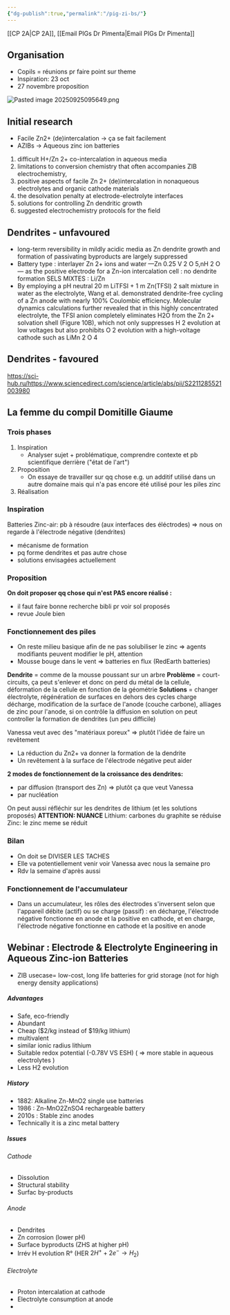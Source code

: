 ```yaml
---
{"dg-publish":true,"permalink":"/pig-zi-bs/"}
---
```


[[CP 2A\|CP 2A]], [[Email PIGs Dr Pimenta\|Email PIGs Dr Pimenta]]
## Organisation
- Copils = réunions pr faire point sur theme
- Inspiration: 23 oct
- 27 novembre proposition

![Pasted image 20250925095649.png](/img/user/Pasted%20image%2020250925095649.png)
## Initial research
- Facile Zn2+ (de)intercalation -> ça se fait facilement
- AZIBs -> Aqueous zinc ion batteries

1) difficult H+/Zn 2+ co-intercalation in aqueous media
2) limitations to conversion chemistry that often accompanies ZIB electrochemistry,
3) positive aspects of facile Zn 2+ (de)intercalation in nonaqueous electrolytes and organic cathode materials
4) the desolvation penalty at electrode-electrolyte interfaces
5) solutions for controlling Zn dendritic growth
6) suggested electrochemistry protocols for the field

## Dendrites - unfavoured
- long-term reversibility in mildly acidic media as Zn dendrite growth and formation of passivating byproducts are largely suppressed
- Battery type : interlayer Zn 2+ ions and water —Zn 0.25 V 2 O 5,nH 2 O— as the positive electrode for a Zn-ion intercalation cell : no dendrite formation
SELS MIXTES : Li/Zn
- By employing a pH neutral 20 m LiTFSI + 1 m Zn(TFSI) 2 salt mixture in water as the electrolyte, Wang et al. demonstrated dendrite-free cycling of a Zn anode with nearly 100% Coulombic efficiency. Molecular dynamics calculations further revealed that in this highly concentrated electrolyte, the TFSI anion completely eliminates H2O from the Zn 2+ solvation shell (Figure 10B), which not only suppresses H 2 evolution at low voltages but also prohibits O 2 evolution with a high-voltage cathode such as LiMn 2 O 4


## Dendrites - favoured

https://sci-hub.ru/https://www.sciencedirect.com/science/article/abs/pii/S2211285521003980
## La femme du compil Domitille Giaume

### Trois phases
1) Inspiration
	- Analyser sujet + problématique, comprendre contexte et pb scientifique derrière ("état de l'art")
2) Proposition
	- On essaye de travailler sur qq chose e.g. un additif utilisé dans un autre domaine mais qui n'a pas encore été utilisé pour les piles zinc
3) Réalisation

### Inspiration
Batteries Zinc-air: pb à résoudre (aux interfaces des éléctrodes) => nous on regarde à l'électrode négative (dendrites)
- mécanisme de formation
- pq forme dendrites et pas autre chose
- solutions envisagées actuellement

### Proposition
**On doit proposer qq chose qui n'est PAS encore réalisé :**
- il faut faire bonne recherche bibli pr voir sol proposés
- revue Joule bien

### Fonctionnement des piles
- On reste milieu basique afin de ne pas solubiliser le zinc => agents modifiants peuvent modifier le pH, attention
- Mousse bouge dans le vent => batteries en flux (RedEarth batteries)

**Dendrite** = comme de la mousse poussant sur un arbre
**Problème** = court-circuits, ça peut s'enlever et donc on perd du métal de la cellule, déformation de la cellule en fonction de la géométrie
**Solutions** = changer électrolyte, régénération de surfaces en dehors des cycles charge décharge, modification de la surface de l'anode (couche carbone), alliages de zinc pour l'anode, si on contrôle la diffusion en solution on peut controller la formation de dendrites (un peu difficile)

Vanessa veut avec des "matériaux poreux" => plutôt l'idée de faire un revêtement
- La réduction du Zn2+ va donner la formation de la dendrite
- Un revêtement à la surface de l'électrode négative peut aider

**2 modes de fonctionnement de la croissance des dendrites:**
- par diffusion (transport des Zn) => plutôt ça que veut Vanessa
- par nucléation

On peut aussi réfléchir sur les dendrites de lithium (et les solutions proposés)
**ATTENTION: NUANCE**
Lithium: carbones du graphite se réduise
Zinc: le zinc meme se réduit

### Bilan
- On doit se DIVISER LES TACHES
- Elle va potentiellement venir voir Vanessa avec nous la semaine pro
- Rdv la semaine d'après aussi

### Fonctionnement de l'accumulateur
- Dans un accumulateur, les rôles des électrodes s'inversent selon que l'appareil débite (actif) ou se charge (passif) : en décharge, l'électrode négative fonctionne en anode et la positive en cathode, et en charge, l'électrode négative fonctionne en cathode et la positive en anode
## Webinar : Electrode & Electrolyte Engineering in Aqueous Zinc-ion Batteries
- ZIB usecase= low-cost, long life batteries for grid storage (not for high energy density applications)
##### Advantages
- Safe, eco-friendly
- Abundant
- Cheap ($2/kg instead of $19/kg lithium)
- multivalent
- similar ionic radius lithium
- Suitable redox potential (-0.78V VS ESH) ( => more stable in aqueous electrolytes )
- Less H2 evolution
##### History
- 1882: Alkaline Zn-MnO2 single use batteries
- 1986 : Zn-MnO2ZnSO4 rechargeable battery
- 2010s : Stable zinc anodes
- Technically it is a zinc metal battery

##### Issues
###### Cathode
- Dissolution
- Structural stability
- Surfac by-products
###### Anode
- Dendrites
- Zn corrosion (lower pH)
- Surface byproducts (ZHS at higher pH)
- Irrév H evolution R° (HER $2H^+ + 2e^− → H_{2}$)
###### Electrolyte
- Proton intercalation at cathode
- Electrolyte consumption at anode
- 
